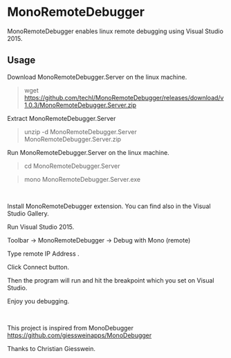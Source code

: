 MonoRemoteDebugger
============

MonoRemoteDebugger enables linux remote debugging using Visual Studio 2015.

Usage
---
Download MonoRemoteDebugger.Server on the linux machine.
> wget https://github.com/techl/MonoRemoteDebugger/releases/download/v1.0.3/MonoRemoteDebugger.Server.zip

Extract MonoRemoteDebugger.Server
> unzip -d MonoRemoteDebugger.Server MonoRemoteDebugger.Server.zip

Run MonoRemoteDebugger.Server on the linux machine.
> cd MonoRemoteDebugger.Server

> mono MonoRemoteDebugger.Server.exe

<br>


Install MonoRemoteDebugger extension. You can find also in the Visual Studio Gallery.

Run Visual Studio 2015.

Toolbar -> MonoRemoteDebugger -> Debug with Mono (remote)

Type remote IP Address .

Click Connect button.

Then the program will run and hit the breakpoint which you set on Visual Studio.

Enjoy you debugging.

<br />

This project is inspired from MonoDebugger https://github.com/giessweinapps/MonoDebugger

Thanks to Christian Giesswein.
